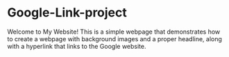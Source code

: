 # Google-Link-project
Welcome to My Website! This is a simple webpage that demonstrates how to create a webpage with background images and a proper headline, along with a hyperlink that links to the Google website.
